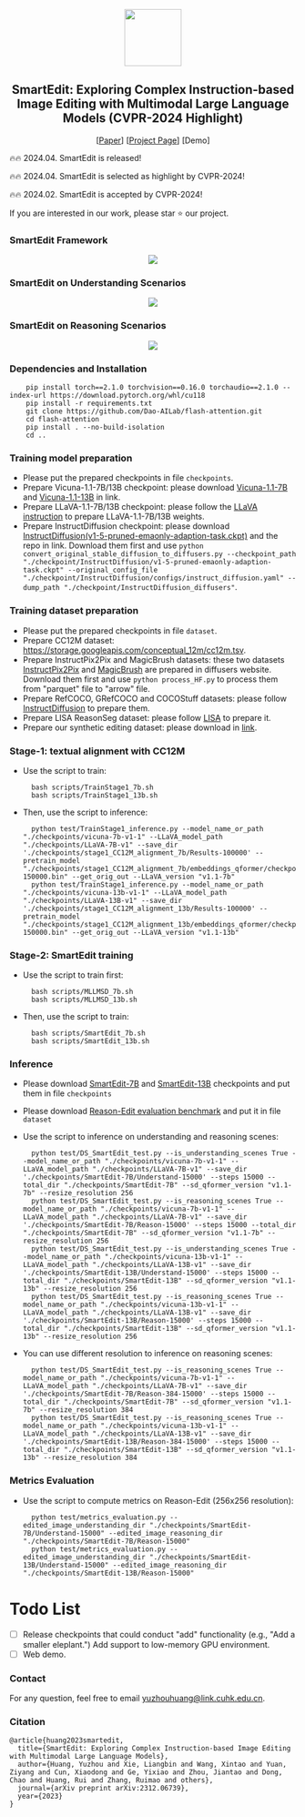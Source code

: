 <!-- ## <div align="center"><b>PhotoMaker</b></div> -->
<p align="center"> <img src="https://yuzhou914.github.io/SmartEdit/assets/Logo.jpg" height=100> </p>
<div align="center">
  
## SmartEdit: Exploring Complex Instruction-based Image Editing with Multimodal Large Language Models (CVPR-2024 Highlight)
[[Paper](https://arxiv.org/abs/2312.06739)]
[[Project Page](https://yuzhou914.github.io/SmartEdit/)]
[Demo] <be>
</div>

🔥🔥 2024.04. SmartEdit is released!

🔥🔥 2024.04. SmartEdit is selected as highlight by CVPR-2024!

🔥🔥 2024.02. SmartEdit is accepted by CVPR-2024!

If you are interested in our work, please star ⭐ our project. 
<br>

### SmartEdit Framework
<p align="center">
  <img src="https://yuzhou914.github.io/SmartEdit/assets/2-SmartEdit.jpg">
</p>


### SmartEdit on Understanding Scenarios
<p align="center">
  <img src="https://yuzhou914.github.io/SmartEdit/assets/3-Understanding.jpg">
</p>

### SmartEdit on Reasoning Scenarios
<p align="center">
  <img src="https://yuzhou914.github.io/SmartEdit/assets/4-Reasoning.jpg">
</p>


### Dependencies and Installation
        pip install torch==2.1.0 torchvision==0.16.0 torchaudio==2.1.0 --index-url https://download.pytorch.org/whl/cu118
        pip install -r requirements.txt 
        git clone https://github.com/Dao-AILab/flash-attention.git
        cd flash-attention
        pip install . --no-build-isolation
        cd ..

### Training model preparation
- Please put the prepared checkpoints in file `checkpoints`.
- Prepare Vicuna-1.1-7B/13B checkpoint: please download [Vicuna-1.1-7B](https://huggingface.co/lmsys/vicuna-7b-v1.1) and [Vicuna-1.1-13B](https://huggingface.co/lmsys/vicuna-13b-v1.1) in link.
- Prepare LLaVA-1.1-7B/13B checkpoint: please follow the [LLaVA instruction](https://github.com/haotian-liu/LLaVA/blob/main/docs/MODEL_ZOO.md) to prepare LLaVA-1.1-7B/13B weights.
- Prepare InstructDiffusion checkpoint: please download [InstructDiffusion(v1-5-pruned-emaonly-adaption-task.ckpt)](https://github.com/cientgu/InstructDiffusion/tree/main) and the repo in link. Download them first and use `python convert_original_stable_diffusion_to_diffusers.py --checkpoint_path "./checkpoint/InstructDiffusion/v1-5-pruned-emaonly-adaption-task.ckpt" --original_config_file "./checkpoint/InstructDiffusion/configs/instruct_diffusion.yaml" --dump_path "./checkpoint/InstructDiffusion_diffusers"`.

### Training dataset preparation
- Please put the prepared checkpoints in file `dataset`.
- Prepare CC12M dataset: https://storage.googleapis.com/conceptual_12m/cc12m.tsv.
- Prepare InstructPix2Pix and MagicBrush datasets: these two datasets [InstructPix2Pix](https://huggingface.co/datasets/timbrooks/instructpix2pix-clip-filtered) and [MagicBrush](https://huggingface.co/datasets/osunlp/MagicBrush) are prepared in diffusers website. Download them first and use `python process_HF.py` to process them from "parquet" file to "arrow" file.
- Prepare RefCOCO, GRefCOCO and COCOStuff datasets: please follow [InstructDiffusion](https://github.com/cientgu/InstructDiffusion/tree/main/dataset) to prepare them.
- Prepare LISA ReasonSeg dataset: please follow [LISA](https://github.com/dvlab-research/LISA#dataset) to prepare it.
- Prepare our synthetic editing dataset: please download in [link](https://drive.google.com/drive/folders/1SMkQe1U9av4YNML5wqOLN7crLiNs0aTF).

### Stage-1: textual alignment with CC12M
- Use the script to train:

        bash scripts/TrainStage1_7b.sh
        bash scripts/TrainStage1_13b.sh
- Then, use the script to inference:

        python test/TrainStage1_inference.py --model_name_or_path "./checkpoints/vicuna-7b-v1-1" --LLaVA_model_path "./checkpoints/LLaVA-7B-v1" --save_dir './checkpoints/stage1_CC12M_alignment_7b/Results-100000' --pretrain_model "./checkpoints/stage1_CC12M_alignment_7b/embeddings_qformer/checkpoint-150000.bin" --get_orig_out --LLaVA_version "v1.1-7b"
        python test/TrainStage1_inference.py --model_name_or_path "./checkpoints/vicuna-13b-v1-1" --LLaVA_model_path "./checkpoints/LLaVA-13B-v1" --save_dir './checkpoints/stage1_CC12M_alignment_13b/Results-100000' --pretrain_model "./checkpoints/stage1_CC12M_alignment_13b/embeddings_qformer/checkpoint-150000.bin" --get_orig_out --LLaVA_version "v1.1-13b"

### Stage-2: SmartEdit training
- Use the script to train first:

        bash scripts/MLLMSD_7b.sh
        bash scripts/MLLMSD_13b.sh
- Then, use the script to train:

        bash scripts/SmartEdit_7b.sh
        bash scripts/SmartEdit_13b.sh

### Inference
- Please download [SmartEdit-7B](https://huggingface.co/TencentARC/SmartEdit-7B) and [SmartEdit-13B](https://huggingface.co/TencentARC/SmartEdit-13B) checkpoints and put them in file `checkpoints`
- Please download [Reason-Edit evaluation benchmark](https://drive.google.com/drive/folders/1QGmye23P3vzBBXjVj2BuE7K3n8gaWbyQ) and put it in file `dataset`

- Use the script to inference on understanding and reasoning scenes:

        python test/DS_SmartEdit_test.py --is_understanding_scenes True --model_name_or_path "./checkpoints/vicuna-7b-v1-1" --LLaVA_model_path "./checkpoints/LLaVA-7B-v1" --save_dir './checkpoints/SmartEdit-7B/Understand-15000' --steps 15000 --total_dir "./checkpoints/SmartEdit-7B" --sd_qformer_version "v1.1-7b" --resize_resolution 256
        python test/DS_SmartEdit_test.py --is_reasoning_scenes True --model_name_or_path "./checkpoints/vicuna-7b-v1-1" --LLaVA_model_path "./checkpoints/LLaVA-7B-v1" --save_dir './checkpoints/SmartEdit-7B/Reason-15000' --steps 15000 --total_dir "./checkpoints/SmartEdit-7B" --sd_qformer_version "v1.1-7b" --resize_resolution 256
        python test/DS_SmartEdit_test.py --is_understanding_scenes True --model_name_or_path "./checkpoints/vicuna-13b-v1-1" --LLaVA_model_path "./checkpoints/LLaVA-13B-v1" --save_dir './checkpoints/SmartEdit-13B/Understand-15000' --steps 15000 --total_dir "./checkpoints/SmartEdit-13B" --sd_qformer_version "v1.1-13b" --resize_resolution 256
        python test/DS_SmartEdit_test.py --is_reasoning_scenes True --model_name_or_path "./checkpoints/vicuna-13b-v1-1" --LLaVA_model_path "./checkpoints/LLaVA-13B-v1" --save_dir './checkpoints/SmartEdit-13B/Reason-15000' --steps 15000 --total_dir "./checkpoints/SmartEdit-13B" --sd_qformer_version "v1.1-13b" --resize_resolution 256
- You can use different resolution to inference on reasoning scenes:

        python test/DS_SmartEdit_test.py --is_reasoning_scenes True --model_name_or_path "./checkpoints/vicuna-7b-v1-1" --LLaVA_model_path "./checkpoints/LLaVA-7B-v1" --save_dir './checkpoints/SmartEdit-7B/Reason-384-15000' --steps 15000 --total_dir "./checkpoints/SmartEdit-7B" --sd_qformer_version "v1.1-7b" --resize_resolution 384
        python test/DS_SmartEdit_test.py --is_reasoning_scenes True --model_name_or_path "./checkpoints/vicuna-13b-v1-1" --LLaVA_model_path "./checkpoints/LLaVA-13B-v1" --save_dir './checkpoints/SmartEdit-13B/Reason-384-15000' --steps 15000 --total_dir "./checkpoints/SmartEdit-13B" --sd_qformer_version "v1.1-13b" --resize_resolution 384

### Metrics Evaluation
- Use the script to compute metrics on Reason-Edit (256x256 resolution):
 
        python test/metrics_evaluation.py --edited_image_understanding_dir "./checkpoints/SmartEdit-7B/Understand-15000" --edited_image_reasoning_dir "./checkpoints/SmartEdit-7B/Reason-15000"
        python test/metrics_evaluation.py --edited_image_understanding_dir "./checkpoints/SmartEdit-13B/Understand-15000" --edited_image_reasoning_dir "./checkpoints/SmartEdit-13B/Reason-15000"

# Todo List
- [ ] Release checkpoints that could conduct "add" functionality (e.g., "Add a smaller eleplant.") Add support to low-memory GPU environment.
- [ ] Web demo.

### Contact
For any question, feel free to email yuzhouhuang@link.cuhk.edu.cn.

### Citation	
```
@article{huang2023smartedit,
  title={SmartEdit: Exploring Complex Instruction-based Image Editing with Multimodal Large Language Models},
  author={Huang, Yuzhou and Xie, Liangbin and Wang, Xintao and Yuan, Ziyang and Cun, Xiaodong and Ge, Yixiao and Zhou, Jiantao and Dong, Chao and Huang, Rui and Zhang, Ruimao and others},
  journal={arXiv preprint arXiv:2312.06739},
  year={2023}
}
```
